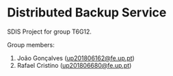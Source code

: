# Distributed Backup Service

SDIS Project for group T6G12.

Group members:

1. João Gonçalves (up201806162@fe.up.pt)
2. Rafael Cristino (up201806680@fe.up.pt)
